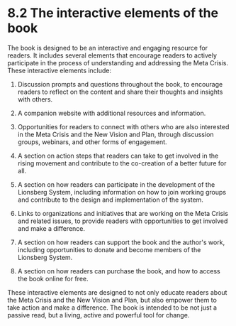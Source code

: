 # 8.2 The interactive elements of the book

The book is designed to be an interactive and engaging resource for readers. It includes several elements that encourage readers to actively participate in the process of understanding and addressing the Meta Crisis. These interactive elements include:

1.  Discussion prompts and questions throughout the book, to encourage readers to reflect on the content and share their thoughts and insights with others.
    
2.  A companion website with additional resources and information.
    
3.  Opportunities for readers to connect with others who are also interested in the Meta Crisis and the New Vision and Plan, through discussion groups, webinars, and other forms of engagement.
    
4.  A section on action steps that readers can take to get involved in the rising movement and contribute to the co-creation of a better future for all. 
    
5.  A section on how readers can participate in the development of the Lionsberg System, including information on how to join working groups and contribute to the design and implementation of the system.
    
6.  Links to organizations and initiatives that are working on the Meta Crisis and related issues, to provide readers with opportunities to get involved and make a difference.
    
7.  A section on how readers can support the book and the author's work, including opportunities to donate and become members of the Lionsberg System.
    
8.  A section on how readers can purchase the book, and how to access the book online for free.  

These interactive elements are designed to not only educate readers about the Meta Crisis and the New Vision and Plan, but also empower them to take action and make a difference. The book is intended to be not just a passive read, but a living, active and powerful tool for change.